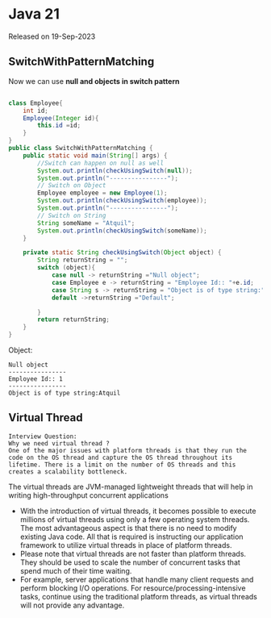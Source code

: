 # Java 21
Released on 19-Sep-2023

## SwitchWithPatternMatching

Now we can use **null and objects in switch pattern**

```java

class Employee{
    int id;
    Employee(Integer id){
        this.id =id;
    }
}
public class SwitchWithPatternMatching {
    public static void main(String[] args) {
        //Switch can happen on null as well
        System.out.println(checkUsingSwitch(null));
        System.out.println("----------------");
        // Switch on Object
        Employee employee = new Employee(1);
        System.out.println(checkUsingSwitch(employee));
        System.out.println("----------------");
        // Switch on String
        String someName = "Atquil";
        System.out.println(checkUsingSwitch(someName));
    }

    private static String checkUsingSwitch(Object object) {
        String returnString = "";
        switch (object){
            case null -> returnString ="Null object";
            case Employee e -> returnString = "Employee Id:: "+e.id;
            case String s -> returnString = "Object is of type string:"+s;
            default ->returnString ="Default";

        }
        return returnString;
    }
}


```
Object:

```text
Null object
----------------
Employee Id:: 1
----------------
Object is of type string:Atquil
```

## Virtual Thread

```text
Interview Question: 
Why we need virtual thread ?
One of the major issues with platform threads is that they run the code on the OS thread and capture the OS thread throughout its lifetime. There is a limit on the number of OS threads and this creates a scalability bottleneck.
```
The virtual threads are JVM-managed lightweight threads that will help in writing high-throughput concurrent applications

- With the introduction of virtual threads, it becomes possible to execute millions of virtual threads using only a few operating system threads. The most advantageous aspect is that there is no need to modify existing Java code. All that is required is instructing our application framework to utilize virtual threads in place of platform threads.
- Please note that virtual threads are not faster than platform threads. They should be used to scale the number of concurrent tasks that spend much of their time waiting.
- For example, server applications that handle many client requests and perform blocking I/O operations. For resource/processing-intensive tasks, continue using the traditional platform threads, as virtual threads will not provide any advantage.

